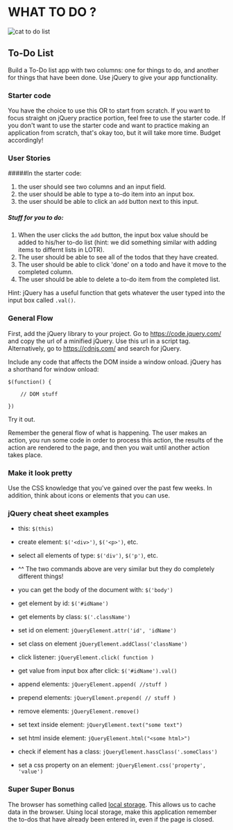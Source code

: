 # WHAT TO DO ?

![cat to do list](http://www.funcatpictures.com/wp-content/uploads/2014/08/funny-cat-pictrues-to-do-list.jpg)


## To-Do List
Build a To-Do list app with two columns: one for things to do, and another for things that have been done. Use jQuery to give your app functionality.

### Starter code
You have the choice to use this OR to start from scratch. If you want to focus straight on jQuery practice portion, feel free to use the starter code. If you don't want to use the starter code and want to practice making an application from scratch, that's okay too, but it will take more time. Budget accordingly!

### User Stories

#####In the starter code:
1. the user should see two columns and an input field.
2. the user should be able to type a to-do item into an input box.
3. the user should be able to click an `add` button next to this input. 

##### Stuff for you to do:
1. When the user clicks the `add` button, the input box value should be added to his/her to-do list (hint: we did something similar with adding items to differnt lists in LOTR).
3. The user should be able to see all of the todos that they have created.
5. The user should be able to click 'done' on a todo and have it move to the completed column.
4. The user should be able to delete a to-do item from the completed list.

Hint: jQuery has a useful function that gets whatever the user typed into the input box called `.val()`. 


### General Flow

First, add the jQuery library to your project. Go to https://code.jquery.com/ and copy the url of a minified jQuery. Use this url in a script tag. Alternatively, go to https://cdnjs.com/ and search for jQuery.

Include any code that affects the DOM inside a window onload. jQuery has a shorthand for window onload:

```
$(function() {
	
	// DOM stuff

})
```

Try it out.

Remember the general flow of what is happening. The user makes an action, you run some code in order to process this action, the results of the action are rendered to the page, and then you wait until another action takes place.

### Make it look pretty
Use the CSS knowledge that you've gained over the past few weeks. In addition, think about icons or elements that you can use.


### jQuery cheat sheet examples

- this: `$(this)`

- create element: `$('<div>')`, `$('<p>')`, etc.

- select all elements of type: `$('div')`, `$('p')`, etc.

- ^^ The two commands above are very similar but they do completely different things! 

- you can get the body of the document with: `$('body')`

- get element by id: `$('#idName')`

- get elements by class: `$('.className')`

- set id on element: `jQueryElement.attr('id', 'idName')`

- set class on element `jQueryElement.addClass('className')`

- click listener: `jQueryElement.click( function )`

- get value from input box after click: `$('#idName').val()`

- append elements: `jQueryElement.append( //stuff )`

- prepend elements: `jQueryElement.prepend( // stuff )`

- remove elements: `jQueryElement.remove()`

- set text inside element: `jQueryElement.text("some text")`

- set html inside element: `jQueryElement.html("<some html>")`

- check if element has a class: `jQueryElement.hassClass('.someClass')`

- set a css property on an element: `jQueryElement.css('property', 'value')`





### Super Super Bonus
The browser has something called [local storage](https://developer.mozilla.org/en-US/docs/Web/Guide/API/DOM/Storage). This allows us to cache data in the browser. Using local storage, make this application remember the to-dos that have already been entered in, even if the page is closed.
